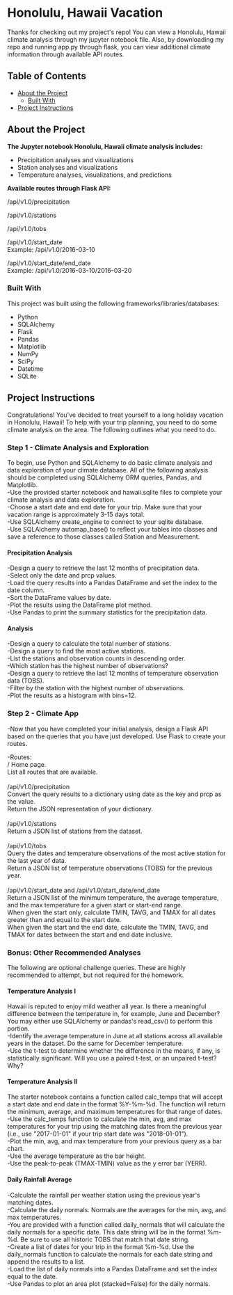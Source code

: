 #  Honolulu, Hawaii Vacation

Thanks for checking out my project's repo! You can view a Honolulu, Hawaii climate analysis through my jupyter notebook file. Also, by downloading my repo and running app.py through flask, you can view additional climate information through available API routes. <br>

<!-- TABLE OF CONTENTS -->
## Table of Contents

* [About the Project](#about-the-project)
  * [Built With](#built-with)
* [Project Instructions](#project-instructions)

<!--About the Project-->
## About the Project

<b>The Jupyter notebook Honolulu, Hawaii climate analysis includes: </b>
* Precipitation analyses and visualizations
* Station analyses and visualizations
* Temperature analyses, visualizations, and predictions

<b>Available routes through Flask API: </b><br>

/api/v1.0/precipitation <br>

/api/v1.0/stations <br>

/api/v1.0/tobs <br>

/api/v1.0/start_date <br>
Example: /api/v1.0/2016-03-10 <br>

/api/v1.0/start_date/end_date <br>
Example: /api/v1.0/2016-03-10/2016-03-20 <br>

<!--Built With-->
### Built With
This project was built using the following frameworks/libraries/databases:<br>
* Python
* SQLAlchemy
* Flask
* Pandas
* Matplotlib
* NumPy
* SciPy
* Datetime
* SQLite

<!--Project Instructions-->
## Project Instructions

Congratulations! You've decided to treat yourself to a long holiday vacation in Honolulu, Hawaii! To help with your trip planning, you need to do some climate analysis on the area. The following outlines what you need to do.<br>

### Step 1 - Climate Analysis and Exploration
To begin, use Python and SQLAlchemy to do basic climate analysis and data exploration of your climate database. All of the following analysis should be completed using SQLAlchemy ORM queries, Pandas, and Matplotlib.<br>
-Use the provided starter notebook and hawaii.sqlite files to complete your climate analysis and data exploration.<br>
-Choose a start date and end date for your trip. Make sure that your vacation range is approximately 3-15 days total.<br>
-Use SQLAlchemy create_engine to connect to your sqlite database.<br>
-Use SQLAlchemy automap_base() to reflect your tables into classes and save a reference to those classes called Station and Measurement.<br>

#### Precipitation Analysis
-Design a query to retrieve the last 12 months of precipitation data.<br>
-Select only the date and prcp values.<br>
-Load the query results into a Pandas DataFrame and set the index to the date column.<br>
-Sort the DataFrame values by date.<br>
-Plot the results using the DataFrame plot method.<br>
-Use Pandas to print the summary statistics for the precipitation data.<br>

#### Analysis
-Design a query to calculate the total number of stations.<br>
-Design a query to find the most active stations.<br>
-List the stations and observation counts in descending order.<br>
-Which station has the highest number of observations?<br>
-Design a query to retrieve the last 12 months of temperature observation data (TOBS).<br>
-Filter by the station with the highest number of observations.<br>
-Plot the results as a histogram with bins=12.<br>

### Step 2 - Climate App
-Now that you have completed your initial analysis, design a Flask API based on the queries that you have just developed. Use Flask to create your routes.<br>

-Routes:<br>
/
Home page.<br>
List all routes that are available.<br>
<br>
/api/v1.0/precipitation<br>
Convert the query results to a dictionary using date as the key and prcp as the value.<br>
Return the JSON representation of your dictionary.<br>
<br>
/api/v1.0/stations<br>
Return a JSON list of stations from the dataset.<br>
<br>
/api/v1.0/tobs<br>
Query the dates and temperature observations of the most active station for the last year of data.<br>
Return a JSON list of temperature observations (TOBS) for the previous year.<br>
<br>
/api/v1.0/start_date and /api/v1.0/start_date/end_date<br>
Return a JSON list of the minimum temperature, the average temperature, and the max temperature for a given start or start-end range.<br>
When given the start only, calculate TMIN, TAVG, and TMAX for all dates greater than and equal to the start date.<br>
When given the start and the end date, calculate the TMIN, TAVG, and TMAX for dates between the start and end date inclusive.<br>

### Bonus: Other Recommended Analyses

The following are optional challenge queries. These are highly recommended to attempt, but not required for the homework.<br>

#### Temperature Analysis I

Hawaii is reputed to enjoy mild weather all year. Is there a meaningful difference between the temperature in, for example, June and December?<br>
You may either use SQLAlchemy or pandas's read_csv() to perform this portion.<br>
-Identify the average temperature in June at all stations across all available years in the dataset. Do the same for December temperature.<br>
-Use the t-test to determine whether the difference in the means, if any, is statistically significant. Will you use a paired t-test, or an unpaired t-test? Why?<br>

#### Temperature Analysis II

The starter notebook contains a function called calc_temps that will accept a start date and end date in the format %Y-%m-%d. The function will return the minimum, average, and maximum temperatures for that range of dates.<br>
-Use the calc_temps function to calculate the min, avg, and max temperatures for your trip using the matching dates from the previous year (i.e., use "2017-01-01" if your trip start date was "2018-01-01").<br>
-Plot the min, avg, and max temperature from your previous query as a bar chart.<br>
-Use the average temperature as the bar height.<br>
-Use the peak-to-peak (TMAX-TMIN) value as the y error bar (YERR).<br>

#### Daily Rainfall Average

-Calculate the rainfall per weather station using the previous year's matching dates.<br>
-Calculate the daily normals. Normals are the averages for the min, avg, and max temperatures.<br>
-You are provided with a function called daily_normals that will calculate the daily normals for a specific date. This date string will be in the format %m-%d. Be sure to use all historic TOBS that match that date string.<br>
-Create a list of dates for your trip in the format %m-%d. Use the daily_normals function to calculate the normals for each date string and append the results to a list.<br>
-Load the list of daily normals into a Pandas DataFrame and set the index equal to the date.<br>
-Use Pandas to plot an area plot (stacked=False) for the daily normals.